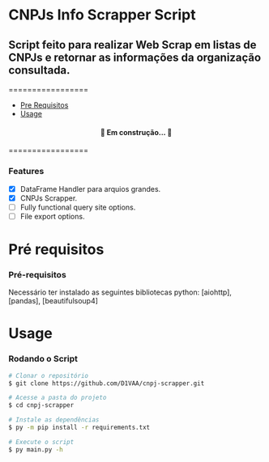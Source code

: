 # CNPJs Info Scrapper Script

## Script feito para realizar Web Scrap em listas de CNPJs e retornar as informações da organização consultada.
=================
<!--ts-->
   * [Pre Requisitos](#pre-requisitos)
   * [Usage](#usage) 
<!--te-->

<h4 align="center"> 
   🚀 Em construção...  🚧
</h4>

=================
### Features

- [x] DataFrame Handler para arquios grandes.
- [x] CNPJs Scrapper.
- [ ] Fully functional query site options.
- [ ] File export options.

Pré requisitos
=================
### Pré-requisitos

Necessário ter instalado as seguintes bibliotecas python:
[aiohttp], [pandas], [beautifulsoup4]

Usage
=================
### Rodando o Script

```bash
# Clonar o repositório
$ git clone https://github.com/D1VAA/cnpj-scrapper.git

# Acesse a pasta do projeto
$ cd cnpj-scrapper

# Instale as dependências
$ py -m pip install -r requirements.txt

# Execute o script
$ py main.py -h
